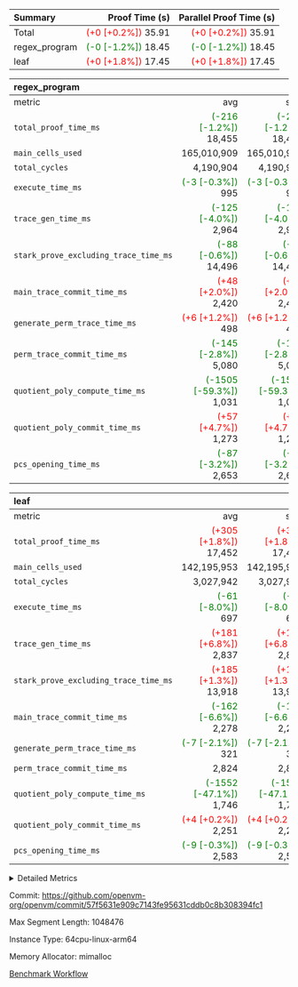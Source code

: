 | Summary | Proof Time (s) | Parallel Proof Time (s) |
|:---|---:|---:|
| Total | <span style='color: red'>(+0 [+0.2%])</span> 35.91 | <span style='color: red'>(+0 [+0.2%])</span> 35.91 |
| regex_program | <span style='color: green'>(-0 [-1.2%])</span> 18.45 | <span style='color: green'>(-0 [-1.2%])</span> 18.45 |
| leaf | <span style='color: red'>(+0 [+1.8%])</span> 17.45 | <span style='color: red'>(+0 [+1.8%])</span> 17.45 |


| regex_program |||||
|:---|---:|---:|---:|---:|
|metric|avg|sum|max|min|
| `total_proof_time_ms ` | <span style='color: green'>(-216 [-1.2%])</span> 18,455 | <span style='color: green'>(-216 [-1.2%])</span> 18,455 | <span style='color: green'>(-216 [-1.2%])</span> 18,455 | <span style='color: green'>(-216 [-1.2%])</span> 18,455 |
| `main_cells_used     ` |  165,010,909 |  165,010,909 |  165,010,909 |  165,010,909 |
| `total_cycles        ` |  4,190,904 |  4,190,904 |  4,190,904 |  4,190,904 |
| `execute_time_ms     ` | <span style='color: green'>(-3 [-0.3%])</span> 995 | <span style='color: green'>(-3 [-0.3%])</span> 995 | <span style='color: green'>(-3 [-0.3%])</span> 995 | <span style='color: green'>(-3 [-0.3%])</span> 995 |
| `trace_gen_time_ms   ` | <span style='color: green'>(-125 [-4.0%])</span> 2,964 | <span style='color: green'>(-125 [-4.0%])</span> 2,964 | <span style='color: green'>(-125 [-4.0%])</span> 2,964 | <span style='color: green'>(-125 [-4.0%])</span> 2,964 |
| `stark_prove_excluding_trace_time_ms` | <span style='color: green'>(-88 [-0.6%])</span> 14,496 | <span style='color: green'>(-88 [-0.6%])</span> 14,496 | <span style='color: green'>(-88 [-0.6%])</span> 14,496 | <span style='color: green'>(-88 [-0.6%])</span> 14,496 |
| `main_trace_commit_time_ms` | <span style='color: red'>(+48 [+2.0%])</span> 2,420 | <span style='color: red'>(+48 [+2.0%])</span> 2,420 | <span style='color: red'>(+48 [+2.0%])</span> 2,420 | <span style='color: red'>(+48 [+2.0%])</span> 2,420 |
| `generate_perm_trace_time_ms` | <span style='color: red'>(+6 [+1.2%])</span> 498 | <span style='color: red'>(+6 [+1.2%])</span> 498 | <span style='color: red'>(+6 [+1.2%])</span> 498 | <span style='color: red'>(+6 [+1.2%])</span> 498 |
| `perm_trace_commit_time_ms` | <span style='color: green'>(-145 [-2.8%])</span> 5,080 | <span style='color: green'>(-145 [-2.8%])</span> 5,080 | <span style='color: green'>(-145 [-2.8%])</span> 5,080 | <span style='color: green'>(-145 [-2.8%])</span> 5,080 |
| `quotient_poly_compute_time_ms` | <span style='color: green'>(-1505 [-59.3%])</span> 1,031 | <span style='color: green'>(-1505 [-59.3%])</span> 1,031 | <span style='color: green'>(-1505 [-59.3%])</span> 1,031 | <span style='color: green'>(-1505 [-59.3%])</span> 1,031 |
| `quotient_poly_commit_time_ms` | <span style='color: red'>(+57 [+4.7%])</span> 1,273 | <span style='color: red'>(+57 [+4.7%])</span> 1,273 | <span style='color: red'>(+57 [+4.7%])</span> 1,273 | <span style='color: red'>(+57 [+4.7%])</span> 1,273 |
| `pcs_opening_time_ms ` | <span style='color: green'>(-87 [-3.2%])</span> 2,653 | <span style='color: green'>(-87 [-3.2%])</span> 2,653 | <span style='color: green'>(-87 [-3.2%])</span> 2,653 | <span style='color: green'>(-87 [-3.2%])</span> 2,653 |

| leaf |||||
|:---|---:|---:|---:|---:|
|metric|avg|sum|max|min|
| `total_proof_time_ms ` | <span style='color: red'>(+305 [+1.8%])</span> 17,452 | <span style='color: red'>(+305 [+1.8%])</span> 17,452 | <span style='color: red'>(+305 [+1.8%])</span> 17,452 | <span style='color: red'>(+305 [+1.8%])</span> 17,452 |
| `main_cells_used     ` |  142,195,953 |  142,195,953 |  142,195,953 |  142,195,953 |
| `total_cycles        ` |  3,027,942 |  3,027,942 |  3,027,942 |  3,027,942 |
| `execute_time_ms     ` | <span style='color: green'>(-61 [-8.0%])</span> 697 | <span style='color: green'>(-61 [-8.0%])</span> 697 | <span style='color: green'>(-61 [-8.0%])</span> 697 | <span style='color: green'>(-61 [-8.0%])</span> 697 |
| `trace_gen_time_ms   ` | <span style='color: red'>(+181 [+6.8%])</span> 2,837 | <span style='color: red'>(+181 [+6.8%])</span> 2,837 | <span style='color: red'>(+181 [+6.8%])</span> 2,837 | <span style='color: red'>(+181 [+6.8%])</span> 2,837 |
| `stark_prove_excluding_trace_time_ms` | <span style='color: red'>(+185 [+1.3%])</span> 13,918 | <span style='color: red'>(+185 [+1.3%])</span> 13,918 | <span style='color: red'>(+185 [+1.3%])</span> 13,918 | <span style='color: red'>(+185 [+1.3%])</span> 13,918 |
| `main_trace_commit_time_ms` | <span style='color: green'>(-162 [-6.6%])</span> 2,278 | <span style='color: green'>(-162 [-6.6%])</span> 2,278 | <span style='color: green'>(-162 [-6.6%])</span> 2,278 | <span style='color: green'>(-162 [-6.6%])</span> 2,278 |
| `generate_perm_trace_time_ms` | <span style='color: green'>(-7 [-2.1%])</span> 321 | <span style='color: green'>(-7 [-2.1%])</span> 321 | <span style='color: green'>(-7 [-2.1%])</span> 321 | <span style='color: green'>(-7 [-2.1%])</span> 321 |
| `perm_trace_commit_time_ms` |  2,824 |  2,824 |  2,824 |  2,824 |
| `quotient_poly_compute_time_ms` | <span style='color: green'>(-1552 [-47.1%])</span> 1,746 | <span style='color: green'>(-1552 [-47.1%])</span> 1,746 | <span style='color: green'>(-1552 [-47.1%])</span> 1,746 | <span style='color: green'>(-1552 [-47.1%])</span> 1,746 |
| `quotient_poly_commit_time_ms` | <span style='color: red'>(+4 [+0.2%])</span> 2,251 | <span style='color: red'>(+4 [+0.2%])</span> 2,251 | <span style='color: red'>(+4 [+0.2%])</span> 2,251 | <span style='color: red'>(+4 [+0.2%])</span> 2,251 |
| `pcs_opening_time_ms ` | <span style='color: green'>(-9 [-0.3%])</span> 2,583 | <span style='color: green'>(-9 [-0.3%])</span> 2,583 | <span style='color: green'>(-9 [-0.3%])</span> 2,583 | <span style='color: green'>(-9 [-0.3%])</span> 2,583 |



<details>
<summary>Detailed Metrics</summary>

| group | num_segments | keygen_time_ms | commit_exe_time_ms |
| --- | --- | --- | --- |
| regex_program | 1 | 658 | 41 | 

| group | air_name | quotient_deg | interactions | constraints |
| --- | --- | --- | --- | --- |
| leaf | AccessAdapterAir<2> | 4 | 5 | 12 | 
| leaf | AccessAdapterAir<4> | 4 | 5 | 12 | 
| leaf | AccessAdapterAir<8> | 4 | 5 | 12 | 
| leaf | FriReducedOpeningAir | 4 | 31 | 53 | 
| leaf | NativePoseidon2Air<BabyBearParameters>, 1> | 4 | 176 | 590 | 
| leaf | PhantomAir | 4 | 3 | 4 | 
| leaf | ProgramAir | 1 | 1 | 4 | 
| leaf | VariableRangeCheckerAir | 1 | 1 | 4 | 
| leaf | VmAirWrapper<BranchNativeAdapterAir, BranchEqualCoreAir<1> | 2 | 11 | 23 | 
| leaf | VmAirWrapper<JalNativeAdapterAir, JalCoreAir> | 4 | 7 | 6 | 
| leaf | VmAirWrapper<NativeAdapterAir<2, 0>, PublicValuesCoreAir> | 4 | 11 | 23 | 
| leaf | VmAirWrapper<NativeAdapterAir<2, 1>, FieldArithmeticCoreAir> | 4 | 15 | 23 | 
| leaf | VmAirWrapper<NativeLoadStoreAdapterAir<1>, NativeLoadStoreCoreAir<1> | 4 | 15 | 20 | 
| leaf | VmAirWrapper<NativeLoadStoreAdapterAir<4>, NativeLoadStoreCoreAir<4> | 4 | 15 | 20 | 
| leaf | VmAirWrapper<NativeVectorizedAdapterAir<4>, FieldExtensionCoreAir> | 4 | 15 | 23 | 
| leaf | VmConnectorAir | 4 | 3 | 8 | 
| leaf | VolatileBoundaryAir | 4 | 4 | 16 | 
| regex_program | AccessAdapterAir<16> | 2 | 5 | 14 | 
| regex_program | AccessAdapterAir<2> | 2 | 5 | 14 | 
| regex_program | AccessAdapterAir<32> | 2 | 5 | 14 | 
| regex_program | AccessAdapterAir<4> | 2 | 5 | 14 | 
| regex_program | AccessAdapterAir<64> | 2 | 5 | 14 | 
| regex_program | AccessAdapterAir<8> | 2 | 5 | 14 | 
| regex_program | BitwiseOperationLookupAir<8> | 2 | 2 | 4 | 
| regex_program | KeccakVmAir | 2 | 321 | 4,571 | 
| regex_program | MemoryMerkleAir<8> | 2 | 4 | 40 | 
| regex_program | PersistentBoundaryAir<8> | 2 | 3 | 6 | 
| regex_program | PhantomAir | 2 | 3 | 5 | 
| regex_program | Poseidon2PeripheryAir<BabyBearParameters>, 1> | 2 | 1 | 286 | 
| regex_program | ProgramAir | 1 | 1 | 4 | 
| regex_program | RangeTupleCheckerAir<2> | 1 | 1 | 4 | 
| regex_program | VariableRangeCheckerAir | 1 | 1 | 4 | 
| regex_program | VmAirWrapper<Rv32BaseAluAdapterAir, BaseAluCoreAir<4, 8> | 2 | 19 | 43 | 
| regex_program | VmAirWrapper<Rv32BaseAluAdapterAir, LessThanCoreAir<4, 8> | 2 | 17 | 39 | 
| regex_program | VmAirWrapper<Rv32BaseAluAdapterAir, ShiftCoreAir<4, 8> | 2 | 23 | 90 | 
| regex_program | VmAirWrapper<Rv32BranchAdapterAir, BranchEqualCoreAir<4> | 2 | 11 | 25 | 
| regex_program | VmAirWrapper<Rv32BranchAdapterAir, BranchLessThanCoreAir<4, 8> | 2 | 13 | 41 | 
| regex_program | VmAirWrapper<Rv32CondRdWriteAdapterAir, Rv32JalLuiCoreAir> | 2 | 10 | 22 | 
| regex_program | VmAirWrapper<Rv32HintStoreAdapterAir, Rv32HintStoreCoreAir> | 2 | 15 | 17 | 
| regex_program | VmAirWrapper<Rv32JalrAdapterAir, Rv32JalrCoreAir> | 2 | 16 | 20 | 
| regex_program | VmAirWrapper<Rv32LoadStoreAdapterAir, LoadSignExtendCoreAir<4, 8> | 2 | 18 | 33 | 
| regex_program | VmAirWrapper<Rv32LoadStoreAdapterAir, LoadStoreCoreAir<4> | 2 | 17 | 38 | 
| regex_program | VmAirWrapper<Rv32MultAdapterAir, DivRemCoreAir<4, 8> | 2 | 25 | 88 | 
| regex_program | VmAirWrapper<Rv32MultAdapterAir, MulHCoreAir<4, 8> | 2 | 24 | 38 | 
| regex_program | VmAirWrapper<Rv32MultAdapterAir, MultiplicationCoreAir<4, 8> | 2 | 19 | 26 | 
| regex_program | VmAirWrapper<Rv32RdWriteAdapterAir, Rv32AuipcCoreAir> | 2 | 11 | 15 | 
| regex_program | VmConnectorAir | 2 | 3 | 9 | 

| group | air_name | idx | rows | prep_cols | perm_cols | main_cols | cells |
| --- | --- | --- | --- | --- | --- | --- | --- |
| leaf | AccessAdapterAir<2> | 0 | 1,048,576 |  | 16 | 11 | 28,311,552 | 
| leaf | AccessAdapterAir<4> | 0 | 524,288 |  | 16 | 13 | 15,204,352 | 
| leaf | AccessAdapterAir<8> | 0 | 512 |  | 16 | 17 | 16,896 | 
| leaf | FriReducedOpeningAir | 0 | 1,048,576 |  | 36 | 26 | 65,011,712 | 
| leaf | NativePoseidon2Air<BabyBearParameters>, 1> | 0 | 65,536 |  | 356 | 399 | 49,479,680 | 
| leaf | PhantomAir | 0 | 32,768 |  | 8 | 6 | 458,752 | 
| leaf | ProgramAir | 0 | 262,144 |  | 8 | 10 | 4,718,592 | 
| leaf | VariableRangeCheckerAir | 0 | 262,144 | 2 | 8 | 1 | 2,359,296 | 
| leaf | VmAirWrapper<BranchNativeAdapterAir, BranchEqualCoreAir<1> | 0 | 1,048,576 |  | 28 | 23 | 53,477,376 | 
| leaf | VmAirWrapper<JalNativeAdapterAir, JalCoreAir> | 0 | 65,536 |  | 12 | 10 | 1,441,792 | 
| leaf | VmAirWrapper<NativeAdapterAir<2, 0>, PublicValuesCoreAir> | 0 | 64 |  | 16 | 23 | 2,496 | 
| leaf | VmAirWrapper<NativeAdapterAir<2, 1>, FieldArithmeticCoreAir> | 0 | 2,097,152 |  | 20 | 30 | 104,857,600 | 
| leaf | VmAirWrapper<NativeLoadStoreAdapterAir<1>, NativeLoadStoreCoreAir<1> | 0 | 1,048,576 |  | 36 | 25 | 63,963,136 | 
| leaf | VmAirWrapper<NativeLoadStoreAdapterAir<4>, NativeLoadStoreCoreAir<4> | 0 | 65,536 |  | 36 | 34 | 4,587,520 | 
| leaf | VmAirWrapper<NativeVectorizedAdapterAir<4>, FieldExtensionCoreAir> | 0 | 131,072 |  | 20 | 40 | 7,864,320 | 
| leaf | VmConnectorAir | 0 | 2 | 1 | 8 | 4 | 24 | 
| leaf | VolatileBoundaryAir | 0 | 1,048,576 |  | 8 | 11 | 19,922,944 | 

| group | air_name | segment | rows | prep_cols | perm_cols | main_cols | cells |
| --- | --- | --- | --- | --- | --- | --- | --- |
| regex_program | AccessAdapterAir<2> | 0 | 64 |  | 24 | 11 | 2,240 | 
| regex_program | AccessAdapterAir<4> | 0 | 32 |  | 24 | 13 | 1,184 | 
| regex_program | AccessAdapterAir<8> | 0 | 131,072 |  | 24 | 17 | 5,373,952 | 
| regex_program | BitwiseOperationLookupAir<8> | 0 | 65,536 | 3 | 8 | 2 | 655,360 | 
| regex_program | KeccakVmAir | 0 | 32 |  | 1,288 | 3,164 | 142,464 | 
| regex_program | MemoryMerkleAir<8> | 0 | 131,072 |  | 20 | 32 | 6,815,744 | 
| regex_program | PersistentBoundaryAir<8> | 0 | 131,072 |  | 12 | 20 | 4,194,304 | 
| regex_program | PhantomAir | 0 | 512 |  | 12 | 6 | 9,216 | 
| regex_program | Poseidon2PeripheryAir<BabyBearParameters>, 1> | 0 | 16,384 |  | 8 | 300 | 5,046,272 | 
| regex_program | ProgramAir | 0 | 131,072 |  | 8 | 10 | 2,359,296 | 
| regex_program | RangeTupleCheckerAir<2> | 0 | 524,288 | 2 | 8 | 1 | 4,718,592 | 
| regex_program | VariableRangeCheckerAir | 0 | 262,144 | 2 | 8 | 1 | 2,359,296 | 
| regex_program | VmAirWrapper<Rv32BaseAluAdapterAir, BaseAluCoreAir<4, 8> | 0 | 2,097,152 |  | 80 | 36 | 243,269,632 | 
| regex_program | VmAirWrapper<Rv32BaseAluAdapterAir, LessThanCoreAir<4, 8> | 0 | 65,536 |  | 40 | 37 | 5,046,272 | 
| regex_program | VmAirWrapper<Rv32BaseAluAdapterAir, ShiftCoreAir<4, 8> | 0 | 262,144 |  | 52 | 53 | 27,525,120 | 
| regex_program | VmAirWrapper<Rv32BranchAdapterAir, BranchEqualCoreAir<4> | 0 | 524,288 |  | 48 | 26 | 38,797,312 | 
| regex_program | VmAirWrapper<Rv32BranchAdapterAir, BranchLessThanCoreAir<4, 8> | 0 | 262,144 |  | 56 | 32 | 23,068,672 | 
| regex_program | VmAirWrapper<Rv32CondRdWriteAdapterAir, Rv32JalLuiCoreAir> | 0 | 131,072 |  | 44 | 18 | 8,126,464 | 
| regex_program | VmAirWrapper<Rv32HintStoreAdapterAir, Rv32HintStoreCoreAir> | 0 | 16,384 |  | 36 | 26 | 1,015,808 | 
| regex_program | VmAirWrapper<Rv32JalrAdapterAir, Rv32JalrCoreAir> | 0 | 131,072 |  | 36 | 28 | 8,388,608 | 
| regex_program | VmAirWrapper<Rv32LoadStoreAdapterAir, LoadSignExtendCoreAir<4, 8> | 0 | 1,024 |  | 76 | 35 | 113,664 | 
| regex_program | VmAirWrapper<Rv32LoadStoreAdapterAir, LoadStoreCoreAir<4> | 0 | 2,097,152 |  | 72 | 40 | 234,881,024 | 
| regex_program | VmAirWrapper<Rv32MultAdapterAir, DivRemCoreAir<4, 8> | 0 | 128 |  | 104 | 57 | 20,608 | 
| regex_program | VmAirWrapper<Rv32MultAdapterAir, MulHCoreAir<4, 8> | 0 | 256 |  | 100 | 39 | 35,584 | 
| regex_program | VmAirWrapper<Rv32MultAdapterAir, MultiplicationCoreAir<4, 8> | 0 | 65,536 |  | 80 | 31 | 7,274,496 | 
| regex_program | VmAirWrapper<Rv32RdWriteAdapterAir, Rv32AuipcCoreAir> | 0 | 65,536 |  | 28 | 21 | 3,211,264 | 
| regex_program | VmConnectorAir | 0 | 2 | 1 | 12 | 4 | 32 | 

| group | idx | trace_gen_time_ms | total_proof_time_ms | total_cycles | total_cells | stark_prove_excluding_trace_time_ms | quotient_poly_compute_time_ms | quotient_poly_commit_time_ms | perm_trace_commit_time_ms | pcs_opening_time_ms | main_trace_commit_time_ms | main_cells_used | generate_perm_trace_time_ms | execute_time_ms |
| --- | --- | --- | --- | --- | --- | --- | --- | --- | --- | --- | --- | --- | --- | --- |
| leaf | 0 | 2,837 | 17,452 | 3,027,942 | 421,678,040 | 13,918 | 1,746 | 2,251 | 2,824 | 2,583 | 2,278 | 142,195,953 | 321 | 697 | 

| group | segment | trace_gen_time_ms | total_proof_time_ms | total_cycles | total_cells | stark_prove_excluding_trace_time_ms | quotient_poly_compute_time_ms | quotient_poly_commit_time_ms | perm_trace_commit_time_ms | pcs_opening_time_ms | main_trace_commit_time_ms | main_cells_used | generate_perm_trace_time_ms | execute_time_ms |
| --- | --- | --- | --- | --- | --- | --- | --- | --- | --- | --- | --- | --- | --- | --- |
| regex_program | 0 | 2,964 | 18,455 | 4,190,904 | 632,452,480 | 14,496 | 1,031 | 1,273 | 5,080 | 2,653 | 2,420 | 165,010,909 | 498 | 995 | 

</details>


Commit: https://github.com/openvm-org/openvm/commit/57f5631e909c7143fe95631cddb0c8b308394fc1

Max Segment Length: 1048476

Instance Type: 64cpu-linux-arm64

Memory Allocator: mimalloc

[Benchmark Workflow](https://github.com/openvm-org/openvm/actions/runs/12956824437)
